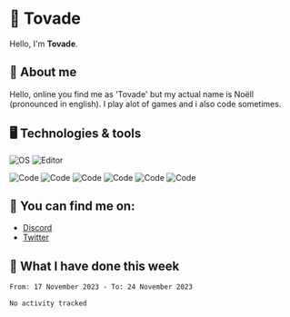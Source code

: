 # 👋 Tovade
Hello, I'm **Tovade**.

## 🤵 About me

Hello, online you find me as 'Tovade' but my actual name is Noëll (pronounced in english). I play alot of games and i also code sometimes.

## 🖥️ Technologies & tools

![OS](https://img.shields.io/badge/OS-Windows-informational?style=flat&logo=OS&logoColor=white&color=2bbc8a)
![Editor](https://img.shields.io/badge/Editor-VScode-informational?style=flat&logo=Editor&logoColor=white&color=2bbc8a)

![Code](https://img.shields.io/badge/Code-Javascript-informational?style=flat&logo=Code&logoColor=white&color=2bbc8a)
![Code](https://img.shields.io/badge/Code-Nodejs-informational?style=flat&logo=Code&logoColor=white&color=2bbc8a)
![Code](https://img.shields.io/badge/Code-Typescript-informational?style=flat&logo=Code&logoColor=white&color=2bbc8a) 
![Code](https://img.shields.io/badge/Code-HTML-informational?style=flat&logo=Code&logoColor=white&color=2bbc8a)
![Code](https://img.shields.io/badge/Code-CSS-informational?style=flat&logo=Code&logoColor=white&color=2bbc8a)
![Code](https://img.shields.io/badge/Code-React-informational?style=flat&logo=Code&logoColor=white&color=2bbc8a)

## 👭 You can find me on:
- [Discord](https://discord.gg/y3eQ8wraD5)
- [Twitter](https://twitter.com/tovados)
## 📰 What I have done this week
<!--START_SECTION:waka-->

```txt
From: 17 November 2023 - To: 24 November 2023

No activity tracked
```

<!--END_SECTION:waka-->
